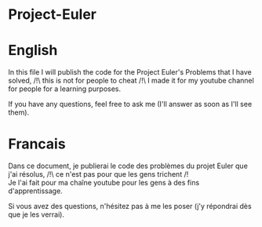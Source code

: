 # Project-Euler
# English
In this file I will publish the code for the Project Euler's Problems that I have solved, /!\ this is not for people to cheat /!\ 
I made it for my youtube channel for people for a learning purposes.

If you have any questions, feel free to ask me (I'll answer as soon as I'll see them).

# Francais
Dans ce document, je publierai le code des problèmes du projet Euler que j'ai résolus, /!\ ce n'est pas pour que les gens trichent /!\
Je l'ai fait pour ma chaîne youtube pour les gens à des fins d'apprentissage.

Si vous avez des questions, n'hésitez pas à me les poser (j'y répondrai dès que je les verrai).
